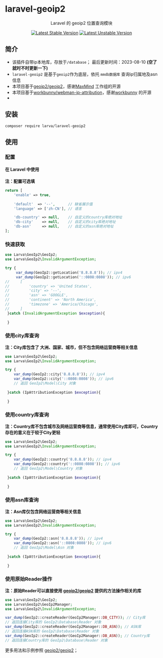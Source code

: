 # laravel-geoip2

<p align="center">Laravel 的 geoip2 位置查询模块</p>

<p align="center">
<a href="https://packagist.org/packages/larva/laravel-geoip2"><img src="https://poser.pugx.org/larva/laravel-geoip2/v/stable.svg" alt="Latest Stable Version"></a>
<a href="https://packagist.org/packages/larva/laravel-geoip2"><img src="https://poser.pugx.org/larva/laravel-geoip2/v/unstable.svg" alt="Latest Unstable Version"></a>
</p>

## 简介

- 该插件自带ip本地库，存放于`/database`； 最后更新时间：2023-08-10 **(空了就时不时更新一下)**
- `laravel-geoip2` 是基于`geoip2`作为底层，依托 `mmdb数据库` 查询ip归属地及asn信息
- 本项目基于[geoip2/geoip2](https://github.com/maxmind/GeoIP2-php)，感谢[MaxMind](https://github.com/maxmind) 工作组的开源
- 本项目基于[workbunny/webman-ip-attribution](https://github.com/workbunny/webman-ip-attribution)，感谢[workbunny](https://github.com/workbunny) 的开源
- 
## 安装
```shell
composer require larva/laravel-geoip2
```
## 使用

### 配置

#### 在 Laravel 中使用

**注：配置可选填**

```php
return [
    'enable' => true,
    
    'default'  => '--',      // 缺省展示值
    'language' => ['zh-CN'], // 语言

    'db-country' => null,    // 自定义的country库绝对地址
    'db-city'    => null,    // 自定义的city库绝对地址
    'db-asn'     => null,    // 自定义的asn库绝对地址
];
```

### 快速获取
```php
use Larva\GeoIp2\GeoIp2;
use Larva\GeoIp2\InvalidArgumentException;

try {
     var_dump(GeoIp2::getLocation('8.8.8.8')); // ipv4
     var_dump(GeoIp2::getLocation('::0808:0808')); // ipv6
//     [
//         'country' => 'United States',
//         'city' => '--',
//         'asn' => 'GOOGLE',
//         'continent' => 'North America',
//         'timezone' => 'America/Chicago',
//     ]
 }catch (InvalidArgumentException $exception){
 
 }
```

### 使用city库查询

**注：City库包含了 大洲、国家、城市，但不包含网络运营商等相关信息**

```php
use Larva\GeoIp2\GeoIp2;
use Larva\GeoIp2\InvalidArgumentException;

try {
    var_dump(GeoIp2::city('8.8.8.8')); // ipv4
    var_dump(GeoIp2::city('::0808:0808')); // ipv6
    // 返回 GeoIp2\Model\City 对象
    
 }catch (IpAttributionException $exception){
 
 }
```

### 使用country库查询

**注：Country库不包含城市及网络运营商等信息，通常使用City库即可，Country存在的意义在于较于City更轻**

```php
use Larva\GeoIp2\GeoIp2;
use Larva\GeoIp2\InvalidArgumentException;

try {
    var_dump(GeoIp2::country('8.8.8.8')); // ipv4
    var_dump(GeoIp2::country('::0808:0808')); // ipv6
    // 返回 GeoIp2\Model\Country 对象
    
 }catch (IpAttributionException $exception){
 
 }
```

### 使用asn库查询

**注：Asn库仅包含网络运营商等相关信息**

```php
use Larva\GeoIp2\GeoIp2;
use Larva\GeoIp2\InvalidArgumentException;

try {
    var_dump(GeoIp2::asn('8.8.8.8')); // ipv4
    var_dump(GeoIp2::asn('::0808:0808')); // ipv6
    // 返回 GeoIp2\Model\Asn 对象
    
 }catch (IpAttributionException $exception){
 
 }
```

### 使用原始Reader操作

**注：原始Reader可以直接使用 [geoip2/geoip2](https://github.com/maxmind/GeoIP2-php) 提供的方法操作相关的库**

```php
use Larva\GeoIp2\GeoIp2;
use Larva\GeoIp2\GeoIp2Manager;
use Larva\GeoIp2\InvalidArgumentException;

var_dump(GeoIp2::createReader(GeoIp2Manager::DB_CITY)); // City库
// 返回连接City库的 GeoIp2\Database\Reader 对象
var_dump(GeoIp2::createReader(GeoIp2Manager::DB_ASN)); // ASN库
// 返回连接ASN库的 GeoIp2\Database\Reader 对象   
var_dump(GeoIp2::createReader(GeoIp2Manager::DB_ASN)); // Country库
// 返回连接Country库的 GeoIp2\Database\Reader 对象
```

更多用法和示例参照 [geoip2/geoip2](https://github.com/maxmind/GeoIP2-php)；
